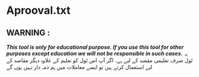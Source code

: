 # Aprooval.txt
## WARNING : 
***This tool is only for educational purpose. If you use this tool for other purposes except education we will not be responsible in such cases.***
یہ ٹول صرف تعلیمی مقصد کے لیے ہے۔ اگر آپ اس ٹول کو تعلیم کے علاوہ دیگر مقاصد کے لیے استعمال کرتے ہیں تو ایسے معاملات میں ہم ذمہ دار نہیں ہوں گے 
